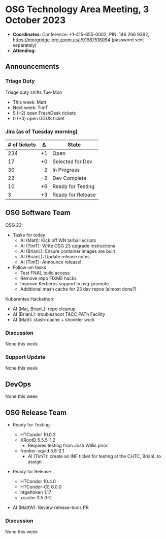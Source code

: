 # OSG Technology Area Meeting, 3 October 2023

-   **Coordinates:** Conference: +1-415-655-0002, PIN: 146 266 9392,
    <https://morgridge-org.zoom.us/j/91987518094> (password sent separately)
-   **Attending:** 

## Announcements

### Triage Duty

Triage duty shifts Tue-Mon

-   This week: Matt
-   Next week: TimT
-   5 (+2) open FreshDesk tickets
-   0 (+0) open GGUS ticket

### Jira (as of Tuesday morning)

| # of tickets | &Delta; | State             |
|--------------|---------|-------------------|
| 234          | +1      | Open              |
| 17           | +0      | Selected for Dev  |
| 30           | -2      | In Progress       |
| 22           | -2      | Dev Complete      |
| 10           | +6      | Ready for Testing |
| 3            | +3      | Ready for Release |

## OSG Software Team

OSG 23:
-   Tasks for today
    -   AI (Matt): Kick off WN tarball scripts
    -   AI (TimT): Write OSG 23 upgrade instructions
    -   AI (BrianL): Ensure container images are built
    -   AI (BrianL): Update release notes
    -   AI (TimT): Announce release!
-   Follow-on tasks
    -   Test FNAL build access
    -   Remove repo FIXME hacks
    -   Improve Kerberos support in osg-promote
    -   Additional mash cache for 23 dev repos (almost done?)

Kuberentes Hackathon:
-   AI (Mat, BrianL): repo cleanup
-   AI (BrianL): troubleshoot TACC PATh Facility
-   AI (Matt): stash-cache + shoveler work

### Discussion

None this week

### Support Update

None this week

## DevOps

None this week

## OSG Release Team

-   Ready for Testing
    -   HTCondor 10.0.3
    -   XRootD 5.5.5-1.2
        - Requires testing from Josh Willis prior
    -   frontier-squid 5.8-2.1
        -   AI (TimT): create an INF ticket for testing at the CHTC, BrianL to assign
-   Ready for Release
    -   HTCondor 10.4.0
    -   HTCondor-CE 6.0.0
    -   htgettoken 1.17
    -   xcache 3.5.0-2
 
- AI (MattW): Review release-tools PR

### Discussion

None this week

